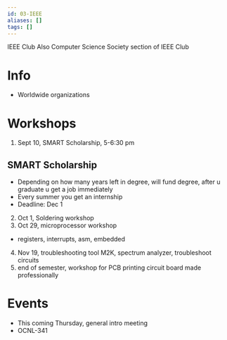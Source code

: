 ```yaml
---
id: 03-IEEE
aliases: []
tags: []
---
```


IEEE Club
Also Computer Science Society section of IEEE Club

# Info
- Worldwide organizations

# Workshops
1. Sept 10, SMART Scholarship, 5-6:30 pm

## SMART Scholarship
- Depending on how many years left in degree, will fund degree, after u graduate u get a job immediately
- Every summer you get an internship
- Deadline: Dec 1

2. Oct 1, Soldering workshop
3. Oct 29, microprocessor workshop
- registers, interrupts, asm, embedded

4. Nov 19, troubleshooting tool M2K, spectrum analyzer, troubleshoot circuits
5. end of semester, workshop for PCB printing circuit board made professionally

# Events
- This coming Thursday, general intro meeting
- OCNL-341

